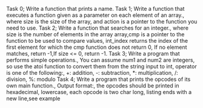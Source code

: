Task 0; Write a function that prints a name.
Task 1; Write a function that executes a function given as a parameter on each element of an array., where size is the size of the array, and action is a pointer to the function you need to use.
Task 2; Write a function that searches for an integer., where size is the number of elements in the array array,cmp is a pointer to the function to be used to compare values, int_index returns the index of the first element for which the cmp function does not return 0, If no element matches, return -1,If size <= 0, return -1.
Task 3; Write a program that performs simple operations., You can assume num1 and num2 are integers, so use the atoi function to convert them from the string input to int, operator is one of the following:, +: addition, -: subtraction, *: multiplication, /: division, %: modulo
Task 4; Write a program that prints the opcodes of its own main function., Output format:, the opcodes should be printed in hexadecimal, lowercase, each opcode is two char long, listing ends with a new line,see example
